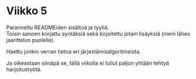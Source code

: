 # Viikko 5

Paranneltu READMEiden sisältoä ja tyyliä.  
Toisin sanoen korjattu syntäksiä sekä kirjoitettu jotain lisäyksiä (meni lähes jaarittelun puolelle).
  
Haettu jonkin verran tietoa eri järjestämisalgoritmeista.
  
  
Ja oikeastaan siinäpä se, tällä viikolla ei tullut paljon yhtään tehtyä harjoitustyötä.